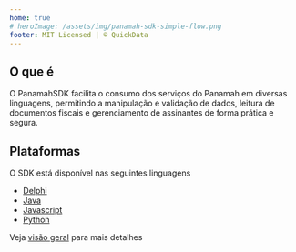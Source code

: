 ```yaml
---
home: true
# heroImage: /assets/img/panamah-sdk-simple-flow.png
footer: MIT Licensed | © QuickData
---
```


## O que é

O PanamahSDK facilita o consumo dos serviços do Panamah em diversas linguagens, permitindo a manipulação e validação de dados, leitura de documentos fiscais e gerenciamento de assinantes de forma prática e segura.

## Plataformas

O SDK está disponível nas seguintes linguagens

- [Delphi](https://github.com/quickdata-team/panamah-sdk-delphi)
- [Java](https://github.com/quickdata-team/panamah-sdk-java)
- [Javascript](https://github.com/quickdata-team/panamah-sdk-javascript)
- [Python](https://github.com/quickdata-team/panamah-sdk-python)

Veja [visão geral](OVERVIEW.md) para mais detalhes

